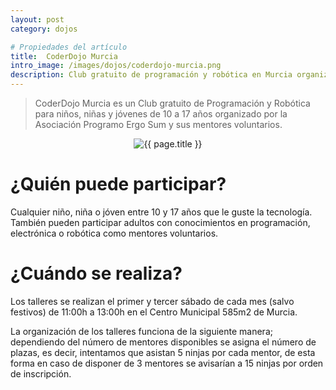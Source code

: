 ```yaml
---
layout: post
category: dojos

# Propiedades del artículo
title:  CoderDojo Murcia
intro_image: /images/dojos/coderdojo-murcia.png
description: Club gratuito de programación y robótica en Murcia organizado por la Asociación Programo Ergo Sum.
---
```


> CoderDojo Murcia es un Club gratuito de Programación y Robótica para niños, niñas y jóvenes de 10 a 17 años organizado por la Asociación Programo Ergo Sum y sus mentores voluntarios.

<p align="center">
  <img src="{{ page.intro_image }}" title="{{ page.title }}">
</p>

# ¿Quién puede participar?

Cualquier niño, niña o jóven entre 10 y 17 años que le guste la tecnología. También pueden participar adultos con conocimientos en programación, electrónica o robótica como mentores voluntarios. 

# ¿Cuándo se realiza?

Los talleres se realizan el primer y tercer sábado de cada mes (salvo festivos) de 11:00h a 13:00h en el Centro Municipal 585m2 de Murcia. 

La organización de los talleres funciona de la siguiente manera; dependiendo del número de mentores disponibles se asigna el número de plazas, es decir, intentamos que asistan 5 ninjas por cada mentor, de esta forma en caso de disponer de 3 mentores se avisarían a 15 ninjas por orden de inscripción.
